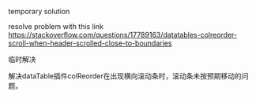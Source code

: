 temporary solution

resolve problem with this link https://stackoverflow.com/questions/17789163/datatables-colreorder-scroll-when-header-scrolled-close-to-boundaries

临时解决

解决dataTable插件colReorder在出现横向滚动条时，滚动条未按预期移动的问题。
